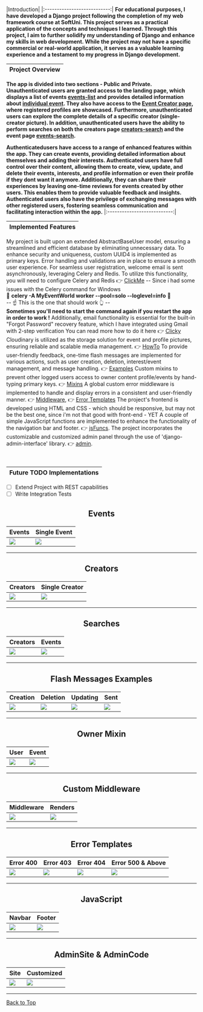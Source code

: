 <a name="home"></a>
|Introduction|
|:---------------------------:|
**For educational purposes, I have developed a Django project following the completion of my web framework course at SoftUni. This project serves as a practical application of the concepts and techniques I learned. Through this project, I aim to further solidify my understanding of Django and enhance my skills in web development. While the project may not have a specific commercial or real-world application, it serves as a valuable learning experience and a testament to my progress in Django development.**
</br>

|Project Overview |
|:---------------------------:|
**The app is divided into two sections - Public and Private.</br> Unauthenticated users are granted access to the landing page, which displays a list of events [events-list](#events) and provides detailed information about [individual event](#events). They also have access to the [Event Creator page](#creators), where registered profiles are showcased. Furthermore, unauthenticated users can explore the complete details of a specific creator (single-creator picture). In addition, unauthenticated users have the ability to perform searches on both the creators page [creators-search](#searches) and the event page [events-search](#searches).**


**Authenticatedusers have access to a range of enhanced features within the app. They can create events, providing detailed information about themselves and adding their interests. Authenticated users have full control over their content, allowing them to create, view, update, and delete their events, interests, and profile information or even their profile if they dont want it anymore. Additionally, they can share their experiences by leaving one-time reviews for events created by other users. This enables them to provide valuable feedback and insights. Authenticated users also have the privilege of exchanging messages with other registered users, fostering seamless communication and facilitating interaction within the app.**
|:---------------------------:|
</br>

|Implemented Features|
|:---------------------:|
My project is built upon an extended AbstractBaseUser model, ensuring a streamlined and efficient database by eliminating unnecessary data. To enhance security and uniqueness, custom UUID4 is implemented as primary keys. Error handling and validations are in place to ensure a smooth user experience.
For seamless user registration, welcome email is sent asynchronously, leveraging Celery and Redis. To utilize this functionality, you will need to configure Celery and Redis 👉 [ClickMe](https://docs.celeryq.dev/en/stable/django/first-steps-with-django.html) -- Since i had some issues with the Celery command for Windows </br> 🛑 **celery -A MyEventWorld worker --pool=solo --loglevel=info** 🛑 </br> --  ☝️ This is the one that should work  👆 -- </br> **Sometimes you'll need to start the command again if you restart the app in order to work !**
Additionally, email functionality is essential for the built-in "Forgot Password" recovery feature, which I have integrated using Gmail with 2-step verification
You can read more how to do it here 👉 [Clicky](https://www.abstractapi.com/guides/django-send-email)
Cloudinary is utilized as the storage solution for event and profile pictures, ensuring reliable and scalable media management. 👉 [HowTo](https://www.section.io/engineering-education/uploading-images-to-cloudinary-from-django-application/)
To provide user-friendly feedback, one-time flash messages are implemented for various actions, such as user creation, deletion, interest/event management, and message handling. 👉 [Examples](#examples)
Custom mixins to prevent other logged users access to owner content profile/events by hand-typing primary keys. 👉 [Mixins](#mixin)
A global custom error middleware is implemented to handle and display errors in a consistent and user-friendly manner. 👉 [Middleware](#middleware), 👉 [Error Templates](#errors)
The project's frontend is developed using HTML and CSS - which should be responsive, but may not be the best one, since i'm not that good with front-end - YET
A couple of simple JavaScript functions are implemented to enhance the functionality of the navigation bar and footer. 👉 [jsFuncs](#anchorjs).
The project incorporates the customizable and customized admin panel through the use of 'django-admin-interface' library. 👉 [admin](#admin).

</br>

|Future TODO Implementations|
|:-----------------------:|
- [ ] Extend Project with REST capabilities
- [ ] Write Integration Tests

<a name="events"><p align="center">Events</p></a>
-----------------------
Events | Single Event
----------------------- | -----------------------
![](https://github.com/vasskess/MyEventWorld/assets/96621183/cb0398d8-7aca-41a6-94d5-3305b574ac87) | ![](https://github.com/vasskess/MyEventWorld/assets/96621183/c498d471-dd81-495c-abda-1f0d83647418)
-----------------------

<a name="creators"><p align="center">Creators</p></a>
-----------------------
Creators | Single Creator
----------------------- | -----------------------
![](https://github.com/vasskess/MyEventWorld/assets/96621183/1816cce9-30e9-4ad6-9efc-605e1e9f3a7b) | ![](https://github.com/vasskess/MyEventWorld/assets/96621183/1751e4bf-f4ce-4a64-86ea-70e4e76c7e05)
-----------------------

<a name="searches"><p align="center">Searches</p></a>
-----------------------
Creators | Events
-----------------------  | -----------------------
![](https://github.com/vasskess/MyEventWorld/assets/96621183/11f68dbd-ee9a-4a6f-8c30-932bb69672bc) | ![](https://github.com/vasskess/MyEventWorld/assets/96621183/168a6b5f-d717-40ae-9d68-a7cf96d00b2c)
-----------------------

<a name="examples"><p align="center">Flash Messages Examples</p></a>
-----------------------
Creation | Deletion | Updating | Sent
----------------------- | ----------------------- | ----------------------- | -----------------------
![](https://github.com/vasskess/MyEventWorld/assets/96621183/70d64c6b-e3e0-4abf-97aa-03fb28724c60) | ![](https://github.com/vasskess/MyEventWorld/assets/96621183/611f3266-9125-4614-bc27-969dfa50431b) | ![](https://github.com/vasskess/MyEventWorld/assets/96621183/2479f09e-4b45-44e9-b34a-34fdab86c4dc) | ![](https://github.com/vasskess/MyEventWorld/assets/96621183/029a37aa-feb6-4380-abb3-119f4743ef5e)
-----------------------

<a name="mixin"><p align="center">Owner Mixin</p></a>
-----------------------
User | Event
----------------------- | -----------------------
![](https://github.com/vasskess/MyEventWorld/assets/96621183/e4fe76a2-0607-4310-a810-e9b8c827c91b) | ![](https://github.com/vasskess/MyEventWorld/assets/96621183/dc48024a-8ba7-4f64-890d-d5fd972ec005)
-----------------------

<a name="middleware"><p align="center">Custom Middleware</p></a>
-----------------------
Middleware | Renders
----------------------- | -----------------------
![](https://github.com/vasskess/MyEventWorld/assets/96621183/590c65fd-1e13-459d-b149-535ba7b33ca6) | ![](https://github.com/vasskess/MyEventWorld/assets/96621183/73815b9e-c85a-4c79-a9f2-65053127853c)
-----------------------

<a name="errors"><p align="center">Error Templates</p></a>
-----------------------
Error 400 | Error 403 | Error 404 | Error 500 & Above
----------------------- | ----------------------- | ----------------------- | -----------------------
![](https://github.com/vasskess/MyEventWorld/assets/96621183/11967b17-4867-4923-ae10-ba723f636193) | ![](https://github.com/vasskess/MyEventWorld/assets/96621183/0b984a08-7f0a-4073-8864-3618c4c43a7e) | ![](https://github.com/vasskess/MyEventWorld/assets/96621183/b7a18dcc-5778-47c9-ba67-536fbc1f3b54) | ![](https://github.com/vasskess/MyEventWorld/assets/96621183/b24c8524-5e88-4001-a782-b0b6158d8499)
-----------------------
<a name="anchorjs"><p align="center">JavaScript</p></a>
-----------------------
Navbar | Footer
----------------------- | -----------------------
![](https://github.com/vasskess/MyEventWorld/assets/96621183/56ef4dda-13a1-4e0f-9031-eef0398cd167) | ![](https://github.com/vasskess/MyEventWorld/assets/96621183/9f846817-6d98-4d8e-8acd-1bb8c89aaaae)
-----------------------

<a name="admin"><p align="center">AdminSite & AdminCode</p></a>
-----------------------
Site | Customized
----------------------- | -----------------------
![](https://github.com/vasskess/MyEventWorld/assets/96621183/7d677b97-76ee-4ace-8636-de0e68263b0f) | ![](https://github.com/vasskess/MyEventWorld/assets/96621183/ffd1fda3-0d63-41bc-be66-68cea335403b)
-----------------------
<a align="center">[Back to Top](#home)</a>
